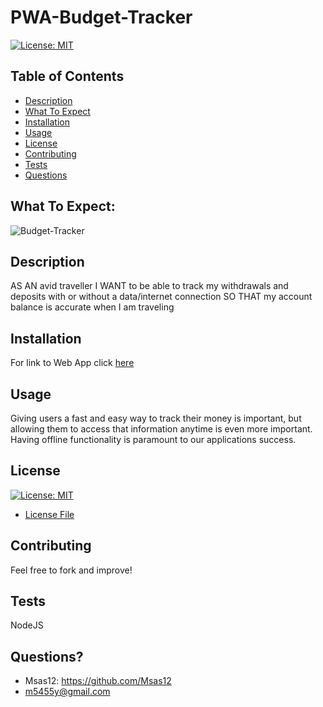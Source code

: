 # PWA-Budget-Tracker

[![License: MIT](https://img.shields.io/badge/License-MIT-yellow.svg)](https://opensource.org/licenses/MIT)

## Table of Contents

- [Description](#description)
- [What To Expect](#what-to-expect)
- [Installation](#installation)
- [Usage](#usage)
- [License](#license)
- [Contributing](#contributing)
- [Tests](#tests)
- [Questions](#questions)

## What To Expect:

![Budget-Tracker](./assets/images/)

## Description

AS AN avid traveller
I WANT to be able to track my withdrawals and deposits with or without a data/internet connection
SO THAT my account balance is accurate when I am traveling

## Installation

For link to Web App click [here]()

## Usage

Giving users a fast and easy way to track their money is important, but allowing them to access that information anytime is even more important.
Having offline functionality is paramount to our applications success.

## License

[![License: MIT](https://img.shields.io/badge/License-MIT-yellow.svg)](https://opensource.org/licenses/MIT)

- [License File](./LICENSE.txt)

## Contributing

Feel free to fork and improve!

## Tests

NodeJS

## Questions?

- Msas12: https://github.com/Msas12
- m5455y@gmail.com
